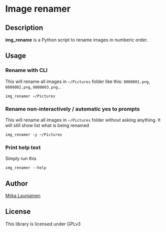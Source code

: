 # Image renamer

## Description

**img_rename** is a Python script to rename images in numberic order.


## Usage

### Rename with CLI

This will rename all images in `~/Pictures` folder like this: `0000001.png`, `0000002.png`, `0000003.png`...
```
img_renamer ~/Pictures
```

### Rename non-interactively / automatic yes to prompts

This will rename all images in `~/Pictures` folder without asking anything. It will still show list what is being renamed
```
img_renamer -y ~/Pictures
```

### Print help text

Simply run this
```
img_renamer --help
```

## Author
[Miika Launiainen](https://gitlab.com/miicat)

## License

This library is licensed under GPLv3
